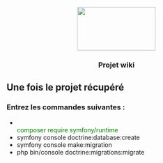 <p align="center">
  <img src="https://static.wikia.nocookie.net/minecraft_gamepedia/images/a/a7/Wiki_header2_rev6.png/revision/latest?cb=20211013130132" style="width:180px; height:100px;" />
</p>
 <h3 align="center">Projet wiki</h3>

<h2>Une fois le projet récupéré</h2>

<h3 style="text-align-center;">Entrez les commandes suivantes :</h3>

<ul>
  
<li color="red"></li>
  <font color="green">composer require symfony/runtime</font>
<li>symfony console doctrine:database:create</li>
<li>symfony console make:migration</li>
<li>php bin/console doctrine:migrations:migrate</li>
</ul>
